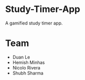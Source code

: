 # Study-Timer-App
A gamified study timer app.

# Team
- Duan Le
- Hemish Minhas
- Nicolo Rivera
- Shubh Sharma